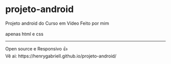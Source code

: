 # projeto-android
Projeto android do Curso em Vídeo Feito por mim
<br>
<br>
apenas html e css
<hr>
Open source e Responsivo 👍
<br>
Vê ai: https://henrygabriell.github.io/projeto-android/
